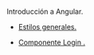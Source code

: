 Introducción a Angular.

- <a href="https://github.com/irvincamacho97/Angular/blob/main/estilos-generales.md">Estilos generales.</a>

- <a href="https://github.com/irvincamacho97/Angular/blob/main/componente-loging.md">Componente Login .</a>
